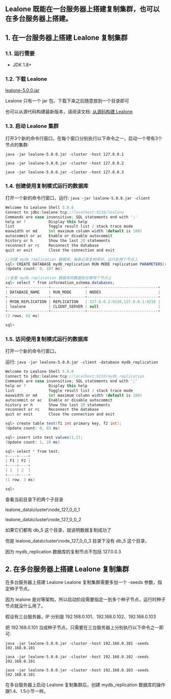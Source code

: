 ## Lealone 既能在一台服务器上搭建复制集群，也可以在多台服务器上搭建。


## 1. 在一台服务器上搭建 Lealone 复制集群


### 1.1. 运行需要

* JDK 1.8+


### 1.2. 下载 Lealone

[lealone-5.0.0.jar](https://github.com/lealone/Lealone-Docs/releases/download/lealone-docs-1.0.0/lealone-5.0.0.jar)

Lealone 只有一个 jar 包，下载下来之后随意放到一个目录即可

也可以从源代码构建最新版本，请阅读文档: [从源码构建 Lealone](https://github.com/lealone/Lealone-Docs/blob/master/%E5%BA%94%E7%94%A8%E6%96%87%E6%A1%A3/%E4%BB%8E%E6%BA%90%E7%A0%81%E6%9E%84%E5%BB%BALealone.md)


### 1.3. 启动 Lealone 集群

打开3个新的命令行窗口，在每个窗口分别执行以下命令之一，启动一个带有3个节点的集群:

`java -jar lealone-5.0.0.jar -cluster -host 127.0.0.1`

`java -jar lealone-5.0.0.jar -cluster -host 127.0.0.2`

`java -jar lealone-5.0.0.jar -cluster -host 127.0.0.3`


### 1.4. 创建使用复制模式运行的数据库

打开一个新的命令行窗口，运行: `java -jar lealone-5.0.0.jar -client`

```java
Welcome to Lealone Shell 5.0.0
Connect to jdbc:lealone:tcp://localhost:9210/lealone
Commands are case insensitive; SQL statements end with ';'
help or ?          Display this help
list               Toggle result list / stack trace mode
maxwidth or md     Set maximum column width (default is 100)
autocommit or ac   Enable or disable autocommit
history or h       Show the last 20 statements
reconnect or rc    Reconnect the database
quit or exit       Close the connection and exit

//创建 mydb_replication 数据库，每条记录复制两份，运行在两个节点上
sql> CREATE DATABASE mydb_replication RUN MODE replication PARAMETERS(replication_factor: 2);
(Update count: 0, 187 ms)

//查看 mydb_replication 数据库的数据放在哪两个节点上
sql> select * from information_schema.databases;
+------------------+---------------+-------------------------------+
| DATABASE_NAME    | RUN_MODE      | NODES                         |
+------------------+---------------+-------------------------------+
| MYDB_REPLICATION | REPLICATION   | 127.0.0.2:9210,127.0.0.1:9210 |
| lealone          | CLIENT_SERVER | null                          |
+------------------+---------------+-------------------------------+
(2 rows, 62 ms)

sql>
```

### 1.5. 访问使用复制模式运行的数据库

打开一个新的命令行窗口，

运行: `java -jar lealone-5.0.0.jar -client -database mydb_replication`

```java
Welcome to Lealone Shell 5.0.0
Connect to jdbc:lealone:tcp://localhost:9210/mydb_replication
Commands are case insensitive; SQL statements end with ';'
help or ?          Display this help
list               Toggle result list / stack trace mode
maxwidth or md     Set maximum column width (default is 100)
autocommit or ac   Enable or disable autocommit
history or h       Show the last 20 statements
reconnect or rc    Reconnect the database
quit or exit       Close the connection and exit

sql> create table test(f1 int primary key, f2 int);
(Update count: 0, 63 ms)

sql> insert into test values(1,2);
(Update count: 1, 16 ms)

sql> select * from test;
+----+----+
| F1 | F2 |
+----+----+
| 1  | 2  |
+----+----+
(1 row, 3 ms)

sql>
```

查看当前目录下的两个子目录

lealone_data\cluster\node_127_0_0_1

lealone_data\cluster\node_127_0_0_2

如果它们都有 db_5 这个目录，就说明数据复制成功了

但是 lealone_data\cluster\node_127_0_0_3 目录下没有 db_5 这个目录，

因为 mydb_replication 数据库的复制节点不包括 127.0.0.3


## 2. 在多台服务器上搭建 Lealone 复制集群

在多台服务器上搭建 Lealone Lealone 复制集群需要多加一个 -seeds 参数，指定种子节点。

因为 lealone 是对等架构，所以启动阶段需要指定一到多个种子节点，运行时种子节点就没什么用了。

假设有三台服务器，IP 分别是 192.168.0.101、192.168.0.102、192.168.0.103

把 192.168.0.101 当成种子节点，只需要在三台服务器上分别执行以下命令之一即可:

`java -jar lealone-5.0.0.jar -cluster -host 192.168.0.101 -seeds 192.168.0.101`

`java -jar lealone-5.0.0.jar -cluster -host 192.168.0.102 -seeds 192.168.0.101`

`java -jar lealone-5.0.0.jar -cluster -host 192.168.0.103 -seeds 192.168.0.101`

在多台服务器上启动 Lealone 复制集群后，创建 mydb_replication 数据库的操作跟1.4、1.5小节一样。


